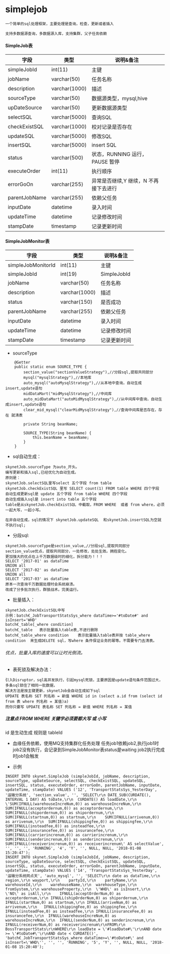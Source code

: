 # simplejob
```
一个简单的sql处理框架，主要处理是查询，检查，更新或者插入

支持多数据源查询，多数据源入库，支持集群，父子任务依赖
```
#### SimpleJob表

|字段|类型|说明&备注|
|--------| --------|--------|
|simpleJobId|int(11)|主键|
|jobName|varchar(50)|任务名称|
|description|varchar(1000)|描述|
|sourceType|varchar(50)|数据源类型，mysql,hive|
|upDateSource|varchar(50)|更新数据源类型|
|selectSQL|varchar(5000)|查询SQL|
|checkExistSQL|varchar(1000)|校对记录是否存在|
|updateSQL|varchar(5000)|修改SQL|
|insertSQL|varchar(5000)|insert SQL|
|status|varchar(500)|状态，RUNNING 运行，PAUSE 暂停|
|executeOrder|int(11)|执行顺序|
|errorGoOn|varchar(255)|异常是否继续,Y 继续，N 不再接下去进行|
|parentJobName|varchar(255)|依赖父任务|
|inputDate|datetime|录入时间|
|updateTime|datetime|记录修改时间|
|stampDate|timestamp|记录更新时间|

#### SimpleJobMonitor表

|字段| 类型|说明&备注 |
|-------- | -------- | -------- |
|simpleJobMonitorId|int(11)|主键|
|simpleJobId|int(19)|SimpleJobId|
|jobName|varchar(50)|任务名称|
|description|varchar(1000)|描述|
|status|varchar(150)|是否成功|
|parentJobName|varchar(255)|依赖父任务|
|inputDate|datetime|录入时间|
|updateTime|datetime|记录修改时间|
|stampDate|timestamp|记录更新时间|


* sourceType

```
    @Getter
    public static enum SOURCE_TYPE {
        section_value("sectionValueStrategy"),//分段sql,提取共同部分
        mysql("mysqlStrategy"),//本地库
        auto_mysql("autoMysqlStrategy"),//从本地中查询，自动生成insert,update语句
        midDataMart("midMysqlStrategy"),//中间库
        auto_midDataMart("autoMidMysqlStrategy"),//从中间库中查询，自动生成insert,update语句
        clear_mid_mysql("clearMidMysqlStrategy"),//查询中间库是否存在，存在 就清表

        private String beanName;

        SOURCE_TYPE(String beanName) {
            this.beanName = beanName;
        }
    }
```

* sql自动生成：
```
skynetJob.sourceType 为auto_开头。
编写更新和插入sql,已经优化为自动生成。
原则是：
skynetJob.selectSQL里写select 五个字段 from table
skynetJob.checkExistSQL 里写 SELECT count(1) FROM table WHERE 四个字段
自动生成更新sql是 update 五个字段 from table WHERE 四个字段
自动生成插入sql是 insert into table 五个字段
table是从skynetJob.checkExistSQL 中截取，FROM WHERE  或者 from where，必须一起大写，一起小写。

在非自动生成，sql的情况下 skynetJob.updateSQL  和skynetJob.insertSQL为空就不执行sql;
```
* 分段sql:
```
skynetJob.sourceType是section_value,//分段sql,提取共同部分
section_value优点，提取共同部分，一处修改，处处生效。拥抱变化。
更加强大的优点在上千万数据级时的细化，拆分能力！！！
SELECT '2017-01' as dataTime
UNION all
SELECT '2017-02' as dataTime
UNION all
SELECT '2017-03' as dataTime
原本一次查询千万数据处理时会系统崩溃。
改成了分多批次执行，群狼战术。完美运行。
```

* 批量插入：
```
skynetJob.checkExistSQL中写
示例：batch€_JobTransportStatsSys_where dataTime>='#toDate#' and isInsert='WHD'
batch€_table[_where condition]
batch€_table   表示批量插入table表,不进行删除
batch€_table_where condition    表示批量插入table表并按 table_where condition  来生成DELETE sql，写where 条件保证业务的幂等。不需要专门去清表。
```
###### 优点，批量入库的速度可以让时光倒流。
* 表死锁及解决办法：
```
引入Disruptor，sql高并发执行，引起mysql死锁，主要原因是update语句条件范围过大，多条sql锁住了相同一批数据，
解决方法是按主键更新，skynetJob会自动生成如下sql
UPDATE 表名称 SET 列名称 = 新值 WHERE id in (select a.id from (select id from 表 where 列名称 = 某值)a)
而你只要写 UPDATE 表名称 SET 列名称 = 新值 WHERE 列名称 = 某值
```
##### 注意点   FROM   WHERE  关键字必须要都大写 或 小写
id 是生动生成 规则是  tableId

* 血缘任务依赖，使用MQ支持集群化任务处理
任务job1依赖job2,执行job1时job2没有执行，会记录到SimpleJobMonitor表status是waiting
job2执行完成时job1会触发

* 示例

```
INSERT INTO skynet.SimpleJob (simpleJobId, jobName, description, sourceType, upDateSource, selectSQL, checkExistSQL, updateSQL, insertSQL, status, executeOrder, errorGoOn, parentJobName, inputDate, updateTime, stampDate) VALUES ('12', 'TransportStatsSys_YesterDay', '运输分系统', 'section_value', '', 'SELECT\r\n	DATE_SUB(CURDATE(), INTERVAL 1 DAY) AS toDate,\r\n	CURDATE() AS loadDate,\r\n	\'SUM(IFNULL(warehouseIncreNum,0)) as warehouseIncreNum,\r\n	SUM(IFNULL(acceptordernum,0)) as acceptordernum,\r\n	SUM(IFNULL(shipordernum,0)) as shipordernum,\r\n	SUM(IFNULL(startnum,0)) as startnum,\r\n	SUM(IFNULL(arrivenum,0)) as arrivenum,\r\n	SUM(IFNULL(shippingfee,0)) as shippingfee,\r\n	SUM(IFNULL(insteadfee,0)) as insteadfee,\r\n	SUM(IFNULL(insurancefee,0)) as insurancefee,\r\n	SUM(IFNULL(carrierincrenum,0)) as carrierincrenum,\r\n	SUM(IFNULL(senderincrenum,0)) as senderincrenum,\r\n	SUM(IFNULL(receiverincrenum,0)) as receiverincrenum\' AS selectValue', '', '', '', 'RUNNING', '4', 'Y', '', NULL, NULL, '2018-01-08 15:20:47');
INSERT INTO skynet.SimpleJob (simpleJobId, jobName, description, sourceType, upDateSource, selectSQL, checkExistSQL, updateSQL, insertSQL, status, executeOrder, errorGoOn, parentJobName, inputDate, updateTime, stampDate) VALUES ('14', 'TransportStatsSys_YesterDay', '运输分系统网点天', 'auto_mysql', '', 'SELECT\r\n	date as dataTime,\r\n	region,\r\n	wayport,\r\n	partyId,\r\n	partyName,\r\n	warehouseId,\r\n	warehouseName,\r\n	warehouseType,\r\n	fromSystem,\r\n	warehouseProperty,\r\n	\'WHD\' as isInsert,\r\n	\'NO\' as isAll,\r\n	IFNULL(acceptOrderNum,0) as acceptordernum,\r\n	IFNULL(shipOrderNum,0) as shipordernum,\r\n	IFNULL(startNum,0) as startnum,\r\n	IFNULL(arriveNum,0) as arrivenum,\r\n	IFNULL(shippingFee,0) as shippingfee,\r\n	IFNULL(insteadFee,0) as insteadfee,\r\n	IFNULL(insuranceFee,0) as insurancefee,\r\n  IFNULL(warehouseIncreNum,0) as warehouseIncreNum,\r\n  IFNULL(senderNum,0) as senderincrenum,\r\n  IFNULL(receiverNum,0) as receiverincrenum\r\nFROM\r\n	BossTransportStats\r\nWHERE\r\n	loadDate = \'#loadDate#\'\r\nAND date >= \'#toDate#\'\r\nAND date < CURDATE()', 'batch€_JobTransportStatsSys_where dataTime>=\'#toDate#\' and isInsert=\'WHD\'', '', '', 'RUNNING', '5', 'Y', '', NULL, NULL, '2018-01-08 15:20:40');
```
